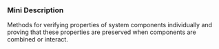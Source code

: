 ### Mini Description

Methods for verifying properties of system components individually and proving that these properties are preserved when components are combined or interact.
